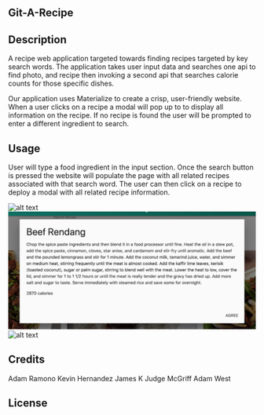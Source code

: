 ## Git-A-Recipe

## Description

A recipe web application targeted towards finding recipes targeted by key search words. The application takes user input data and searches one api to find photo, and recipe then invoking a second api that searches calorie counts for those specific dishes. 

Our application uses Materialize to create a crisp, user-friendly website. When a user clicks on a recipe a modal will pop up to to display all information on the recipe. If no recipe is found the user will be prompted to enter a different ingredient to search. 

## Usage

User will type a food ingredient in the input section. Once the search button is pressed the website will populate the page with all related recipes associated with that search word. The user can then click on a recipe to deploy a modal with all related recipe information. 

![alt text](assets/images/ScreenShots/Landing-page.png)
![alt text](assets/images/ScreenShots/Recipe-modal.png)
![alt text](assets/images/ScreenShots/Recipes.png)

## Credits

Adam Ramono
Kevin Hernandez
James K 
Judge McGriff
Adam West 

## License


